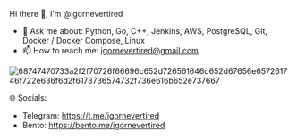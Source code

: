 Hi there 👋, I’m @igornevertired

- 💬 Ask me about: Python, Go, C++, Jenkins, AWS, PostgreSQL, Git, Docker / Docker Compose, Linux
- 📫 How to reach me: igornevertired@gmail.com

![68747470733a2f2f70726f66696c652d726561646d652d67656e657261746f722e636f6d2f6173736574732f736e616b652e737667](https://github.com/igornevertired/igornevertired/assets/83705173/44792c77-a36e-4661-92a3-de0dbd0c5a35)

🌐 Socials:

- Telegram: https://t.me/igornevertired
- Bento: https://bento.me/igornevertired
